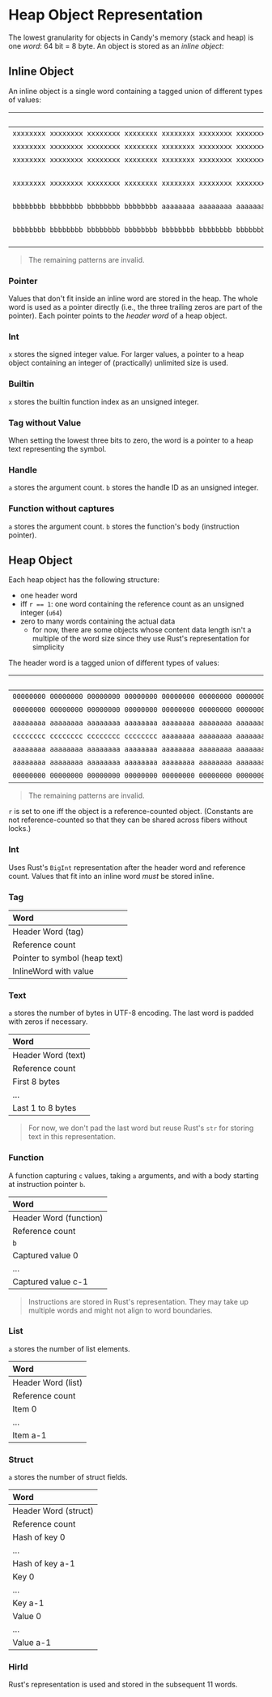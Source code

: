 # Heap Object Representation

The lowest granularity for objects in Candy's memory (stack and heap) is one _word_: 64 bit = 8 byte.
An object is stored as an _inline object_:

## Inline Object

An inline object is a single word containing a tagged union of different types of values:

|                                                                     Value | Meaning                   |
| ------------------------------------------------------------------------: | :------------------------ |
| `xxxxxxxx xxxxxxxx xxxxxxxx xxxxxxxx xxxxxxxx xxxxxxxx xxxxxxxx xxxxx000` | Pointer                   |
| `xxxxxxxx xxxxxxxx xxxxxxxx xxxxxxxx xxxxxxxx xxxxxxxx xxxxxxxx xxxxx001` | Int                       |
| `xxxxxxxx xxxxxxxx xxxxxxxx xxxxxxxx xxxxxxxx xxxxxxxx xxxxxxxx xxxxx010` | Builtin                   |
| `xxxxxxxx xxxxxxxx xxxxxxxx xxxxxxxx xxxxxxxx xxxxxxxx xxxxxxxx xxxxx011` | Tag without value         |
| `bbbbbbbb bbbbbbbb bbbbbbbb bbbbbbbb aaaaaaaa aaaaaaaa aaaaaaaa aaaaa100` | Handle                    |
| `bbbbbbbb bbbbbbbb bbbbbbbb bbbbbbbb bbbbbbbb bbbbbbbb bbbbbbbb aaaaa101` | Function without captures |

> The remaining patterns are invalid.

### Pointer

Values that don't fit inside an inline word are stored in the heap.
The whole word is used as a pointer directly (i.e., the three trailing zeros are part of the pointer).
Each pointer points to the _header word_ of a heap object.

### Int

`x` stores the signed integer value.
For larger values, a pointer to a heap object containing an integer of (practically) unlimited size is used.

### Builtin

`x` stores the builtin function index as an unsigned integer.

### Tag without Value

When setting the lowest three bits to zero, the word is a pointer to a heap text representing the symbol.

### Handle

`a` stores the argument count.
`b` stores the handle ID as an unsigned integer.

### Function without captures

`a` stores the argument count.
`b` stores the function's body (instruction pointer).

## Heap Object

Each heap object has the following structure:

- one header word
- iff `r == 1`: one word containing the reference count as an unsigned integer (`u64`)
- zero to many words containing the actual data
  - for now, there are some objects whose content data length isn't a multiple of the word size since they use Rust's representation for simplicity

The header word is a tagged union of different types of values:

|                                                                     Value | Meaning  |
| ------------------------------------------------------------------------: | :------- |
| `00000000 00000000 00000000 00000000 00000000 00000000 00000000 0000r000` | Int      |
| `00000000 00000000 00000000 00000000 00000000 00000000 00000000 0000r001` | Tag      |
| `aaaaaaaa aaaaaaaa aaaaaaaa aaaaaaaa aaaaaaaa aaaaaaaa aaaaaaaa aaaar010` | Text     |
| `cccccccc cccccccc cccccccc cccccccc aaaaaaaa aaaaaaaa aaaaaaaa aaaar011` | Function |
| `aaaaaaaa aaaaaaaa aaaaaaaa aaaaaaaa aaaaaaaa aaaaaaaa aaaaaaaa aaaar100` | List     |
| `aaaaaaaa aaaaaaaa aaaaaaaa aaaaaaaa aaaaaaaa aaaaaaaa aaaaaaaa aaaar101` | Struct   |
| `00000000 00000000 00000000 00000000 00000000 00000000 00000000 0000r110` | HirId    |

> The remaining patterns are invalid.

`r` is set to one iff the object is a reference-counted object.
(Constants are not reference-counted so that they can be shared across fibers without locks.)

### Int

Uses Rust's `BigInt` representation after the header word and reference count.
Values that fit into an inline word _must_ be stored inline.

### Tag

| Word                          |
| :---------------------------- |
| Header Word (tag)             |
| Reference count               |
| Pointer to symbol (heap text) |
| InlineWord with value         |

### Text

`a` stores the number of bytes in UTF-8 encoding.
The last word is padded with zeros if necessary.

| Word               |
| :----------------- |
| Header Word (text) |
| Reference count    |
| First 8 bytes      |
| …                  |
| Last 1 to 8 bytes  |

> For now, we don't pad the last word but reuse Rust's `str` for storing text in this representation.

### Function

A function capturing `c` values, taking `a` arguments, and with a body starting at instruction pointer `b`.

| Word                   |
| :--------------------- |
| Header Word (function) |
| Reference count        |
| `b`                    |
| Captured value 0       |
| …                      |
| Captured value c-1     |

> Instructions are stored in Rust's representation.
> They may take up multiple words and might not align to word boundaries.

### List

`a` stores the number of list elements.

| Word               |
| :----------------- |
| Header Word (list) |
| Reference count    |
| Item 0             |
| …                  |
| Item a-1           |

### Struct

`a` stores the number of struct fields.

| Word                 |
| :------------------- |
| Header Word (struct) |
| Reference count      |
| Hash of key 0        |
| …                    |
| Hash of key a-1      |
| Key 0                |
| …                    |
| Key a-1              |
| Value 0              |
| …                    |
| Value a-1            |

### HirId

Rust's representation is used and stored in the subsequent 11 words.
